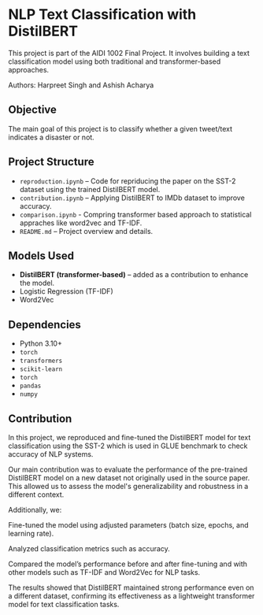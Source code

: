 # NLP Text Classification with DistilBERT

This project is part of the AIDI 1002 Final Project. It involves building a text classification model using both traditional and transformer-based approaches.

Authors: Harpreet Singh and Ashish Acharya

## Objective

The main goal of this project is to classify whether a given tweet/text indicates a disaster or not.

## Project Structure

- `reproduction.ipynb` – Code for repriducing the paper on the SST-2 dataset using the trained DistilBERT model.
- `contribution.ipynb` – Applying DistilBERT to IMDb dataset to improve accuracy.
- `comparison.ipynb` - Compring transformer based approach to statistical appraches like word2vec and TF-IDF.
- `README.md` – Project overview and details.

## Models Used

- **DistilBERT (transformer-based)** – added as a contribution to enhance the model.
- Logistic Regression (TF-IDF)
- Word2Vec

## Dependencies

- Python 3.10+
- `torch`
- `transformers`
- `scikit-learn`
- `torch`
- `pandas`
- `numpy`

## Contribution

In this project, we reproduced and fine-tuned the DistilBERT model for text classification using the SST-2 which is used in GLUE benchmark to check accuracy of NLP systems.

Our main contribution was to evaluate the performance of the pre-trained DistilBERT model on a new dataset not originally used in the source paper. This allowed us to assess the model's generalizability and robustness in a different context.

Additionally, we:

Fine-tuned the model using adjusted parameters (batch size, epochs, and learning rate).

Analyzed classification metrics such as accuracy.

Compared the model’s performance before and after fine-tuning and with other models such as TF-IDF and Word2Vec for NLP tasks.

The results showed that DistilBERT maintained strong performance even on a different dataset, confirming its effectiveness as a lightweight transformer model for text classification tasks.
